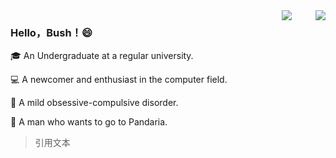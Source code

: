 
<img align="right" src="https://github-readme-stats.vercel.app/api?username=HelloBush&show_icons=true&icon_color=007500&text_color=718096&bg_color=ffffff&hide_title=true" />
<img  style="margin-right:35px;" align="right" src="https://user-images.githubusercontent.com/66152079/111757485-55469500-88d6-11eb-9693-3fa4c3868600.png"/>

### Hello，Bush！😄

🎓 An Undergraduate at a regular university.

💻 A newcomer and enthusiast in the computer field.

👔 A mild obsessive-compulsive disorder.

🐼 A man who wants to go to Pandaria.  

> 引用文本

